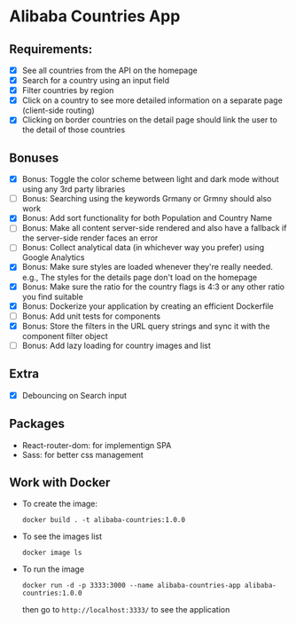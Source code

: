 # Alibaba Countries App

## Requirements:

-  [x] See all countries from the API on the homepage
-  [x] Search for a country using an input field
-  [x] Filter countries by region
-  [x] Click on a country to see more detailed information on a separate page (client-side routing)
-  [x] Clicking on border countries on the detail page should link the user to the detail of those countries

## Bonuses

-  [x] Bonus: Toggle the color scheme between light and dark mode without using any 3rd party libraries
-  [ ] Bonus: Searching using the keywords Grmany or Grmny should also work
-  [x] Bonus: Add sort functionality for both Population and Country Name
-  [ ] Bonus: Make all content server-side rendered and also have a fallback if the server-side render faces an error
-  [ ] Bonus: Collect analytical data (in whichever way you prefer) using Google Analytics
-  [x] Bonus: Make sure styles are loaded whenever they're really needed. e.g., The styles for the details page don't load on the homepage
-  [x] Bonus: Make sure the ratio for the country flags is 4:3 or any other ratio you find suitable
-  [x] Bonus: Dockerize your application by creating an efficient Dockerfile
-  [ ] Bonus: Add unit tests for components
-  [x] Bonus: Store the filters in the URL query strings and sync it with the component filter object
-  [ ] Bonus: Add lazy loading for country images and list

## Extra

-  [x] Debouncing on Search input

## Packages

-  React-router-dom: for implementign SPA
-  Sass: for better css management

## Work with Docker

-  To create the image:

   ```
   docker build . -t alibaba-countries:1.0.0
   ```

-  To see the images list

   ```
   docker image ls
   ```

-  To run the image

   ```
   docker run -d -p 3333:3000 --name alibaba-countries-app alibaba-countries:1.0.0
   ```

   then go to `http://localhost:3333/` to see the application
